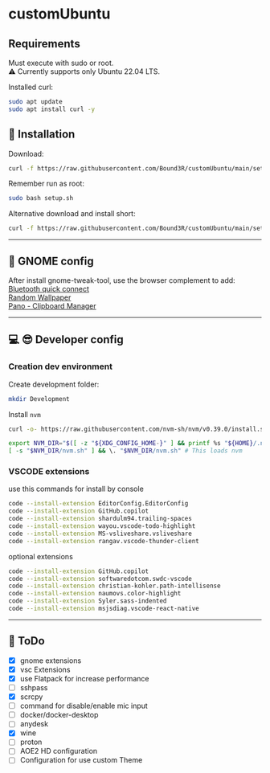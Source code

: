 # customUbuntu

## Requirements
Must execute with sudo or root.  
:warning: Currently supports only Ubuntu 22.04 LTS.

Installed curl:
```sh
sudo apt update
sudo apt install curl -y
```

## :rocket: Installation

Download:
```sh
curl -f https://raw.githubusercontent.com/Bound3R/customUbuntu/main/setup.sh -o setup.sh
```

Remember run as root:
```sh
sudo bash setup.sh
```

Alternative download and install short:
```sh
curl -f https://raw.githubusercontent.com/Bound3R/customUbuntu/main/setup.sh -o setup.sh && sudo bash setup.sh
```

---

## :art: GNOME config
After install gnome-tweak-tool, use the browser complement to add:  
[Bluetooth quick connect](https://extensions.gnome.org/extension/1401/bluetooth-quick-connect)  
[Random Wallpaper](https://extensions.gnome.org/extension/1040/random-wallpaper)  
[Pano - Clipboard Manager](https://extensions.gnome.org/extension/5278/pano) 

---

## :computer: :sunglasses: Developer config

### Creation dev environment
Create development folder:
```sh
mkdir Development
```
Install `nvm`
```sh
curl -o- https://raw.githubusercontent.com/nvm-sh/nvm/v0.39.0/install.sh | bash
```
```sh
export NVM_DIR="$([ -z "${XDG_CONFIG_HOME-}" ] && printf %s "${HOME}/.nvm" || printf %s "${XDG_CONFIG_HOME}/nvm")"
[ -s "$NVM_DIR/nvm.sh" ] && \. "$NVM_DIR/nvm.sh" # This loads nvm
```

### VSCODE extensions
use this commands for install by console
```sh
code --install-extension EditorConfig.EditorConfig
code --install-extension GitHub.copilot
code --install-extension shardulm94.trailing-spaces
code --install-extension wayou.vscode-todo-highlight
code --install-extension MS-vsliveshare.vsliveshare
code --install-extension rangav.vscode-thunder-client
```

optional extensions
```sh
code --install-extension GitHub.copilot
code --install-extension softwaredotcom.swdc-vscode
code --install-extension christian-kohler.path-intellisense
code --install-extension naumovs.color-highlight
code --install-extension Syler.sass-indented
code --install-extension msjsdiag.vscode-react-native
```

---

## :memo: ToDo
- [x] gnome extensions
- [x] vsc Extensions
- [x] use Flatpack for increase performance
- [ ] sshpass
- [x] scrcpy
- [ ] command for disable/enable mic input
- [ ] docker/docker-desktop
- [ ] anydesk
- [x] wine
- [ ] proton
- [ ] AOE2 HD configuration
- [ ] Configuration for use custom Theme
